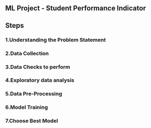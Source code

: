 ## ML Project - Student Performance Indicator
## Steps
### 1.Understanding the Problem Statement
### 2.Data Collection
### 3.Data Checks to perform
### 4.Exploratory data analysis
### 5.Data Pre-Processing
### 6.Model Training
### 7.Choose Best Model


